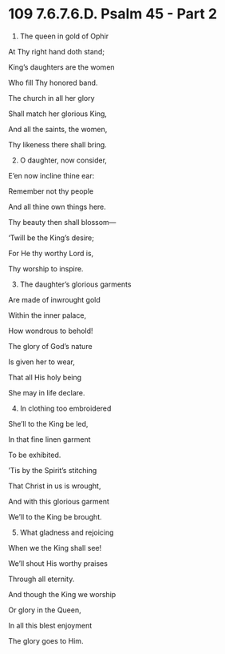 # 109 7.6.7.6.D. Psalm 45 - Part 2

1.  The queen in gold of Ophir

At Thy right hand doth stand;

King’s daughters are the women

Who fill Thy honored band.

The church in all her glory

Shall match her glorious King,

And all the saints, the women,

Thy likeness there shall bring.

2.  O daughter, now consider,

E’en now incline thine ear:

Remember not thy people

And all thine own things here.

Thy beauty then shall blossom—

‘Twill be the King’s desire;

For He thy worthy Lord is,

Thy worship to inspire.

3.  The daughter’s glorious garments

Are made of inwrought gold

Within the inner palace,

How wondrous to behold!

The glory of God’s nature

Is given her to wear,

That all His holy being

She may in life declare.

4.  In clothing too embroidered

She’ll to the King be led,

In that fine linen garment

To be exhibited.

’Tis by the Spirit’s stitching

That Christ in us is wrought,

And with this glorious garment

We’ll to the King be brought.

5.  What gladness and rejoicing

When we the King shall see!

We’ll shout His worthy praises

Through all eternity.

And though the King we worship

Or glory in the Queen,

In all this blest enjoyment

The glory goes to Him.

